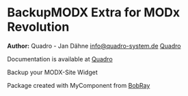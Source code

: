 BackupMODX Extra for MODx Revolution
=======================================


**Author:** Quadro - Jan Dähne info@quadro-system.de [Quadro](http://www.quadro-system.de)

Documentation is available at [Quadro](http://www.quadro-system.de/modx-extras/backupmodx.html)

Backup your MODX-Site Widget

Package created with MyComponent from [BobRay](http://bobsguides.com)
